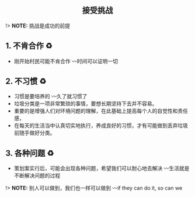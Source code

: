 <h2 align="center">接受挑战</h2>

!> **NOTE:** 挑战是成功的前提


## 1. 不肯合作 ♻️
- 刚开始村民可能不肯合作 〰️时间可以证明一切

## 2. 不习惯 ♻️
- 习惯是要培养的 〰️久了就习惯了
- 垃圾分类是一项非常繁琐的事情，要想长期坚持下去并不容易。
- 重要的是增强人们对环境问题的理解，在此基础上提高每个人的自觉性和责任感，
- 在每天的生活当中认真切实地执行，养成良好的习惯，才有可能做到丢弃垃圾前随手做好分类。

## 3. 各种问题 ♻️
- 策划案实行后，可能会出现各种问题，希望我们可以耐心地去解决 〰️生活就是不断解决问题的过程

!> **NOTE:** 别人可以做到，我们也一样可以做到 〰️if they can do it, so can we
